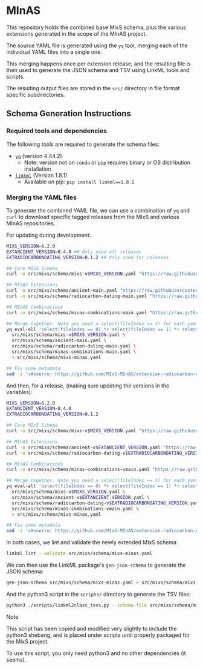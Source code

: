 # MInAS

This repository holds the combined base MIxS schema, plus the various extensions generated in the scope of the MInAS project.

The source YAML file is generated using the `yq` tool, merging each of the individual YAML files into a single one.

This merging happens once per extension release, and the resulting file is then used to generate the JSON schema and TSV using LinkML tools and scripts.

The resulting output files are stored in the `src/` directory in file format specific subdirectories.

## Schema Generation Instructions

### Required tools and dependencies

The following tools are required to generate the schema files:

- [`yq`](https://github.com/mikefarah/yq/?tab=readme-ov-file#install) (version 4.44.2)
  - Note: version not on `conda` or `pip` requires binary or OS distribution installation
- [`linkml`](https://github.com/linkml/linkml) (Version 1.8.1)
  - Available on pip: `pip install linkml==1.8.1`

### Merging the YAML files

To generate the combined YAML file, we can use a combination of `yq` and `curl` to download specific tagged releases from the MIxS and various MInAS repositories.

For updating during development:

```bash
MIXS_VERSION=6.2.0
EXTANCIENT_VERSION=0.4.0 ## Only used ofr releases
EXTRADIOCARBONDATING_VERSION=0.1.2 ## Only used for releases

## Core MIxS Schema
curl -o src/mixs/schema/mixs-v$MIXS_VERSION.yaml "https://raw.githubusercontent.com/GenomicsStandardsConsortium/mixs/v$MIXS_VERSION/src/mixs/schema/mixs.yaml" ## Base MIxS schema

## MInAS Extensions
curl -o src/mixs/schema/ancient-main.yaml "https://raw.githubusercontent.com/MIxS-MInAS/extension-ancient/refs/heads/main/src/mixs/schema/ancient.yml" ## Ancient DNA extension
curl -o src/mixs/schema/radiocarbon-dating-main.yaml "https://raw.githubusercontent.com/MIxS-MInAS/extension-radiocarbon-dating/refs/heads/main/src/mixs/schema/radiocarbon-dating.yml" ## Radiocarbon extension

## MInAS Combinations
curl -o src/mixs/schema/minas-combinations-main.yaml "https://raw.githubusercontent.com/MIxS-MInAS/minas-combinations/main/src/mixs/schema/minas-combinations.yaml" ## Combinations

## Merge together. Note you need a select(fileIndex == X) for each yaml file!
yq eval-all 'select(fileIndex == 0) *+ select(fileIndex == 1) *+ select(fileIndex == 2) *+ select(fileIndex == 3)' \
  src/mixs/schema/mixs-v$MIXS_VERSION.yaml \
  src/mixs/schema/ancient-main.yaml \
  src/mixs/schema/radiocarbon-dating-main.yaml \
  src/mixs/schema/minas-combinations-main.yaml \
  > src/mixs/schema/mixs-minas.yaml

## Fix some metadata
sed -i 's#source: https://github.com/MIxS-MInAS/extension-radiocarbon-dating/raw/main/proposals/0.1.0/extension-radiocarbon-dating-v0_1_0.csv#source: https://github.com/MIxS-MInAS/MInAS/#g' src/mixs/schema/mixs-minas.yaml
```

And then, for a release, (making sure updating the versions in the variables):

```bash
MIXS_VERSION=6.2.0
EXTANCIENT_VERSION=0.4.0
EXTRADIOCARBONDATING_VERSION=0.1.2

## Core MIxS Schema
curl -o src/mixs/schema/mixs-v$MIXS_VERSION.yaml "https://raw.githubusercontent.com/GenomicsStandardsConsortium/mixs/v$MIXS_VERSION/src/mixs/schema/mixs.yaml" ## Base MIxS schema

## MInAS Extensions
curl -o src/mixs/schema/ancient-v$EXTANCIENT_VERSION.yaml "https://raw.githubusercontent.com/MIxS-MInAS/extension-ancient/v$EXTANCIENT_VERSION/src/mixs/schema/ancient.yml" ## Ancient DNA extension
curl -o src/mixs/schema/radiocarbon-dating-v$EXTRADIOCARBONDATING_VERSION.yaml "https://raw.githubusercontent.com/MIxS-MInAS/extension-radiocarbon-dating/v$EXTRADIOCARBONDATING_VERSION/src/mixs/schema/radiocarbon-dating.yml" ## Radiocarbon extension

## MInAS Combinations
curl -o src/mixs/schema/minas-combinations-vmain.yaml "https://raw.githubusercontent.com/MIxS-MInAS/minas-combinations/main/src/mixs/schema/minas-combinations.yaml" ## Combinations

## Merge together. Note you need a select(fileIndex == X) for each yaml file!
yq eval-all 'select(fileIndex == 0) *+ select(fileIndex == 1) *+ select(fileIndex == 2) *+ select(fileIndex == 3)' \
  src/mixs/schema/mixs-v$MIXS_VERSION.yaml \
  src/mixs/schema/ancient-v$EXTANCIENT_VERSION.yaml \
  src/mixs/schema/radiocarbon-dating-v$EXTRADIOCARBONDATING_VERSION.yaml \
  src/mixs/schema/minas-combinations-vmain.yaml \
  > src/mixs/schema/mixs-minas.yaml

## Fix some metadata
sed -i 's#source: https://github.com/MIxS-MInAS/extension-radiocarbon-dating/raw/main/proposals/0.1.0/extension-radiocarbon-dating-v0_1_0.csv#source: https://github.com/MIxS-MInAS/MInAS/#g' src/mixs/schema/mixs-minas.yaml
```

In both cases, we lint and validate the newly extended MIxS schema

```bash
linkml lint --validate src/mixs/schema/mixs-minas.yaml
```

We can then use the LinkML package's `gen-json-schema` to generate the JSON schema:

```bash
gen-json-schema src/mixs/schema/mixs-minas.yaml > src/mixs/schema/mixs-minas.json
```

And the python3 script in the `scripts/` directory to generate the TSV files:

```bash
python3 ./scripts/linkml2class_tsvs.py --schema-file src/mixs/schema/mixs-minas.yaml --output-dir project/class-model-tsvs/
```

> [!Note]
> This script has been copied and modified very slightly to include the python3 shebang, and is placed under scripts until properly packaged for the MIxS project.
>
> To use this script, you only need python3 and no other dependencies (it seems).
